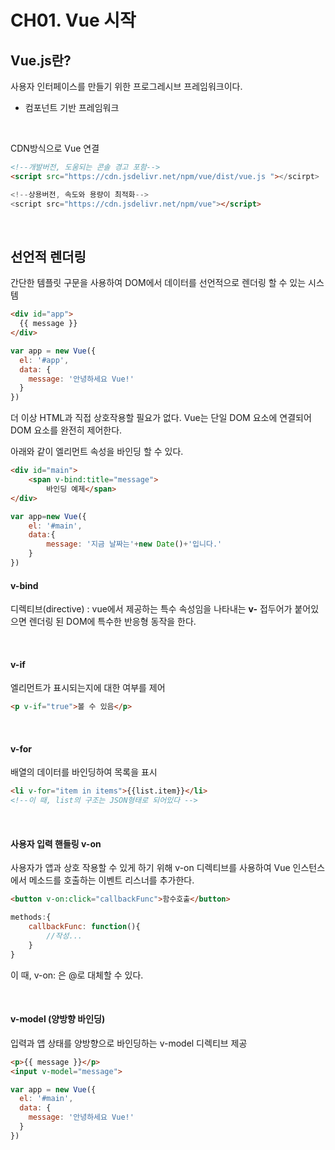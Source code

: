 # CH01. Vue 시작

## Vue.js란?
사용자 인터페이스를 만들기 위한 프로그레시브 프레임워크이다.
- 컴포넌트 기반 프레임워크
<br/>

CDN방식으로 Vue 연결
```html
<!--개발버전, 도움되는 콘솔 경고 포함-->
<script src="https://cdn.jsdelivr.net/npm/vue/dist/vue.js "></scirpt>

<!--상용버전, 속도와 용량이 최적화-->
<script src="https://cdn.jsdelivr.net/npm/vue"></script>
```

<br />

## 선언적 렌더링

간단한 템플릿 구문을 사용하여 DOM에서 데이터를 선언적으로 렌더링 할 수 있는 시스템

```html
<div id="app">
  {{ message }}
</div>
```

```javascript
var app = new Vue({
  el: '#app',
  data: {
    message: '안녕하세요 Vue!'
  }
})
```
더 이상 HTML과 직접 상호작용할 필요가 없다. Vue는 단일 DOM 요소에 연결되어 DOM 요소를 완전히 제어한다.
<p> 아래와 같이 엘리먼트 속성을 바인딩 할 수 있다.

```html
<div id="main">
    <span v-bind:title="message">
        바인딩 예제</span>
</div>
```
```javascript
var app=new Vue({
    el: '#main',
    data:{
        message: '지금 날짜는'+new Date()+'입니다.'
    }
})
```

#### v-bind
디렉티브(directive) : vue에서 제공하는 특수 속성임을 나타내는 <b>v-</b> 접두어가 붙어있으면 렌더링 된 DOM에 특수한 반응형 동작을 한다.

<br/>

#### v-if
엘리먼트가 표시되는지에 대한 여부를 제어

```html
<p v-if="true">볼 수 있음</p>
```
<br/>

#### v-for
배열의 데이터를 바인딩하여 목록을 표시
```html
<li v-for="item in items">{{list.item}}</li>
<!--이 때, list의 구조는 JSON형태로 되어있다 -->
```
<br/>

#### 사용자 입력 핸들링 v-on
사용자가 앱과 상호 작용할 수 있게 하기 위해 v-on 디렉티브를 사용하여 Vue 인스턴스에서 메소드를 호출하는 이벤트 리스너를 추가한다.
```html
<button v-on:click="callbackFunc">함수호출</button>
```
```javascript
methods:{
    callbackFunc: function(){
        //작성...
    }
}
```
이 때, v-on: 은 @로 대체할 수 있다.

<br />

#### v-model (양방향 바인딩)
입력과 앱 상태를 양방향으로 바인딩하는 v-model 디렉티브 제공
```html
<p>{{ message }}</p>
<input v-model="message">
```
```javascript
var app = new Vue({
  el: '#main',
  data: {
    message: '안녕하세요 Vue!'
  }
})
```